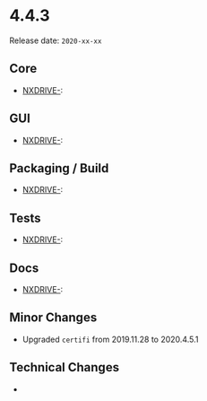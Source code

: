 # 4.4.3

Release date: `2020-xx-xx`

## Core

- [NXDRIVE-](https://jira.nuxeo.com/browse/NXDRIVE-):

## GUI

- [NXDRIVE-](https://jira.nuxeo.com/browse/NXDRIVE-):

## Packaging / Build

- [NXDRIVE-](https://jira.nuxeo.com/browse/NXDRIVE-):

## Tests

- [NXDRIVE-](https://jira.nuxeo.com/browse/NXDRIVE-):

## Docs

- [NXDRIVE-](https://jira.nuxeo.com/browse/NXDRIVE-):

## Minor Changes

- Upgraded `certifi` from 2019.11.28 to 2020.4.5.1

## Technical Changes

-
